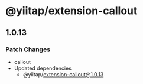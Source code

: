 # @yiitap/extension-callout

## 1.0.13

### Patch Changes

- callout
- Updated dependencies
  - @yiitap/extension-callout@1.0.13
